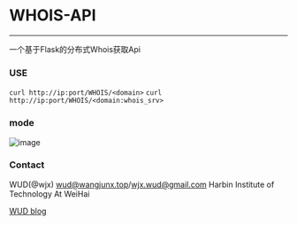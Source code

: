 # WHOIS-API
---
一个基于Flask的分布式Whois获取Api
### USE
```curl http://ip:port/WHOIS/<domain>```
```curl http://ip:port/WHOIS/<domain:whois_srv>```

### mode
![image](https://github.com/WUD-51/WHOIS-API/Demo.jpg)

### Contact

WUD(@wjx)     wud@wangjunx.top/wjx.wud@gmail.com
Harbin Institute of Technology At WeiHai

[WUD blog](http://www.wangjunx.top)
